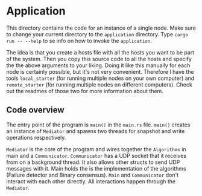 # Application

This directory contains the code for an instance of a single node. Make sure to change your current directory to the `application` directory. Type `cargo run -- --help` to se info on how to invoke the `application`.

The idea is that you create a hosts file with all the hosts you want to be part of the system. Then you copy this source code to all the hosts and specify the the above arguments to your liking. Doing it like this manually for each node is certainly possible, but it's not very convenient. Therefore I have the tools `local_starter` (for running multiple nodes on your own computer) and `remote_starter` (for running multiple nodes on different computers). Check out the readmes of those two for more information about them.

## Code overview

The entry point of the program is `main()` in the `main.rs` file. `main()` creates an instance of `Mediator` and spawns two threads for snapshot and write operations respectively.

`Mediator` is the core of the program and wires together the `Algorithms` in main and a `Communicator`. `Communicator` has a UDP socket that it receives from on a background thread. It also allows other structs to send UDP messages with it. Main holds the is the implementation of the algorithms (Failure detector and Binary consensus). `Main` and `Communicator` don't interact with each other directly. All interactions happen through the `Mediator`.
